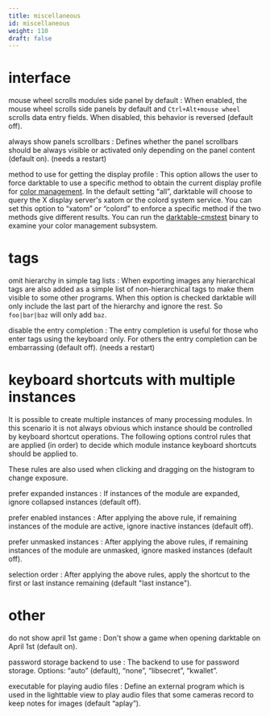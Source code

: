 ```yaml
---
title: miscellaneous
id: miscellaneous
weight: 110
draft: false
---
```


# interface

mouse wheel scrolls modules side panel by default
: When enabled, the mouse wheel scrolls side panels by default and `Ctrl+Alt+mouse wheel` scrolls data entry fields. When disabled, this behavior is reversed (default off). 

always show panels scrollbars
: Defines whether the panel scrollbars should be always visible or activated only depending on the panel content (default on). (needs a restart) 

method to use for getting the display profile
: This option allows the user to force darktable to use a specific method to obtain the current display profile for [color management](../special-topics/color-management/_index.md). In the default setting “all”, darktable will choose to query the X display server's xatom or the colord system service. You can set this option to “xatom” or “colord” to enforce a specific method if the two methods give different results. You can run the [darktable-cmstest](../special-topics/program-invocation/darktable-cmstest.md) binary to examine your color management subsystem.

# tags

omit hierarchy in simple tag lists
: When exporting images any hierarchical tags are also added as a simple list of non-hierarchical tags to make them visible to some other programs. When this option is checked darktable will only include the last part of the hierarchy and ignore the rest. So `foo|bar|baz` will only add `baz`. 

disable the entry completion
: The entry completion is useful for those who enter tags using the keyboard only. For others the entry completion can be embarrassing (default off). (needs a restart) 

# keyboard shortcuts with multiple instances

It is possible to create multiple instances of many processing modules. In this scenario it is not always obvious which instance should be controlled by keyboard shortcut operations. The following options control rules that are applied (in order) to decide which module instance keyboard shortcuts should be applied to.

These rules are also used when clicking and dragging on the histogram to change exposure.

prefer expanded instances
: If instances of the module are expanded, ignore collapsed instances (default off).

prefer enabled instances
: After applying the above rule, if remaining instances of the module are active, ignore inactive instances (default off).

prefer unmasked instances
: After applying the above rules, if remaining instances of the module are unmasked, ignore masked instances (default off).

selection order
: After applying the above rules, apply the shortcut to the first or last instance remaining (default "last instance").

# other

do not show april 1st game
: Don't show a game when opening darktable on April 1st (default on). 

password storage backend to use
: The backend to use for password storage. Options: “auto” (default), “none”, “libsecret”, “kwallet”. 

executable for playing audio files
: Define an external program which is used in the lighttable view to play audio files that some cameras record to keep notes for images (default “aplay”). 
